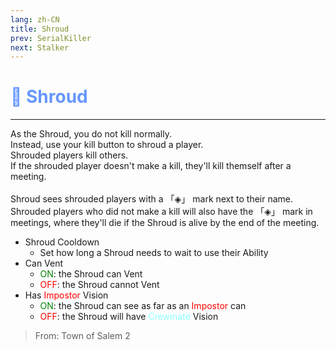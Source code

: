 ```yaml
---
lang: zh-CN
title: Shroud
prev: SerialKiller
next: Stalker
---
```


# <font color="#6697ff">👻 <b>Shroud</b></font> <Badge text="Killing" type="tip" vertical="middle"/>

***

As the Shroud, you do not kill normally.<br>
Instead, use your kill button to shroud a player.<br>
Shrouded players kill others.<br>
If the shrouded player doesn't make a kill, they'll kill themself after a meeting.<br><br>
Shroud sees shrouded players with a 「◈」 mark next to their name.<br>
Shrouded players who did not make a kill will also have the 「◈」 mark in meetings, where they'll die if the Shroud is alive by the end of the meeting.

- Shroud Cooldown
  - Set how long a Shroud needs to wait to use their Ability
- Can Vent
  - <font color=green>ON</font>: the Shroud can Vent
  - <font color=red>OFF</font>: the Shroud cannot Vent
- Has <font color=red>Impostor</font> Vision
  - <font color=green>ON</font>: the Shroud can see as far as an <font color=red>Impostor</font> can
  - <font color=red>OFF</font>: the Shroud will have <font color=#8cffff>Crewmate</font> Vision

> From: Town of Salem 2
